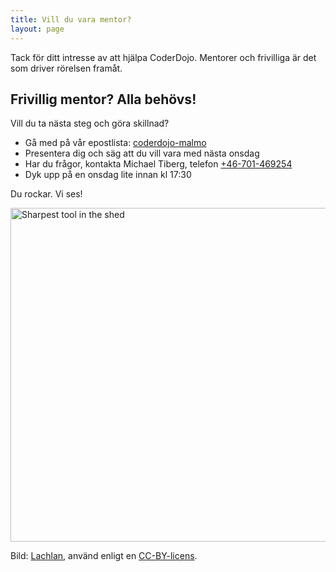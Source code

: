 ```yaml
---
title: Vill du vara mentor?
layout: page
---
```


Tack för ditt intresse av att hjälpa CoderDojo. Mentorer och frivilliga är det
som driver rörelsen framåt.

## Frivillig mentor? Alla behövs!

Vill du ta nästa steg och göra skillnad?

* Gå med på vår epostlista: [coderdojo-malmo](https://groups.google.com/group/coderdojo-malmo)
* Presentera dig och säg att du vill vara med nästa onsdag
* Har du frågor, kontakta Michael Tiberg, telefon <a href="tel:+46701469254">+46-701-469254</a>
* Dyk upp på en onsdag lite innan kl 17:30

Du rockar. Vi ses!

<a href="http://www.flickr.com/photos/lox/9408028555/" title="Sharpest tool in the shed by Lachlan, on Flickr"><img src="http://farm3.staticflickr.com/2851/9408028555_396725f058_c.jpg" width="800" height="534" alt="Sharpest tool in the shed"></a>

Bild: [Lachlan](http://www.flickr.com/photos/lox/), använd enligt en [CC-BY-licens](http://creativecommons.org/licenses/by/2.0/deed.en).